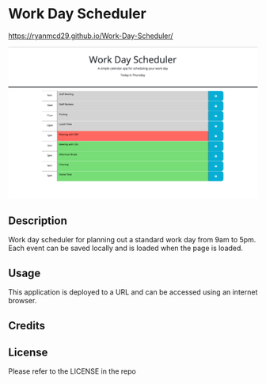 # Work Day Scheduler
https://ryanmcd29.github.io/Work-Day-Scheduler/

![Screenshot of program](assets/Screenshot.png)

## Description
Work day scheduler for planning out a standard work day from 9am to 5pm. Each event can be saved locally and is loaded when the page is loaded.

## Usage
This application is deployed to a URL and can be accessed using an internet browser. 

## Credits

## License
Please refer to the LICENSE in the repo